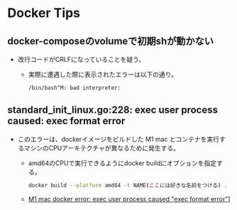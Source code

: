 # Docker Tips

## docker-composeのvolumeで初期shが動かない

- 改行コードがCRLFになっていることを疑う。
  - 実際に遭遇した際に表示されたエラーは以下の通り。

    ``` bash
    /bin/bash^M: bad interpreter:
    ```

## standard_init_linux.go:228: exec user process caused: exec format error

- このエラーは、dockerイメージをビルドした M1 mac とコンテナを実行するマシンのCPUアーキテクチャが異なるために発生する。
  - amd64のCPUで実行できるようにdocker buildにオプションを指定する。

    ``` bash
    docker build --platform amd64 -t NAME(ここには好きな名前をつける) .
    ```

  - [M1 mac docker error: exec user process caused "exec format error"](https://qiita.com/keita_ogawa/items/e115c46f1c8caf6fd34d)]
